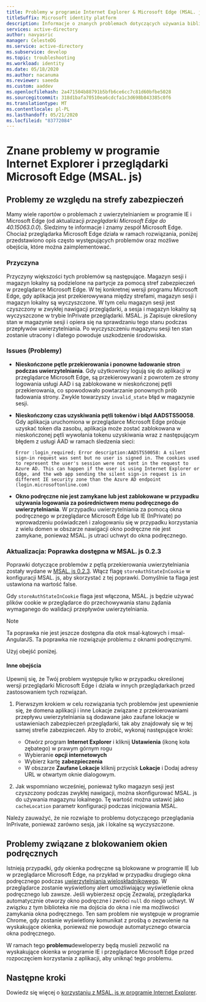 ```yaml
---
title: Problemy w programie Internet Explorer & Microsoft Edge (MSAL. js) | Azure
titleSuffix: Microsoft identity platform
description: Informacje o znanych problemach dotyczących używania biblioteki uwierzytelniania firmy Microsoft dla języka JavaScript (MSAL. js) z przeglądarkami Internet Explorer i Microsoft Edge.
services: active-directory
author: navyasric
manager: CelesteDG
ms.service: active-directory
ms.subservice: develop
ms.topic: troubleshooting
ms.workload: identity
ms.date: 05/18/2020
ms.author: nacanuma
ms.reviewer: saeeda
ms.custom: aaddev
ms.openlocfilehash: 2a471504b88791b5bfb6ce6cc7c81d60bfbe5028
ms.sourcegitcommit: 318d1bafa70510ea6cdcfa1c3d698b843385c0f6
ms.translationtype: MT
ms.contentlocale: pl-PL
ms.lasthandoff: 05/21/2020
ms.locfileid: "83772084"
---
```

# <a name="known-issues-on-internet-explorer-and-microsoft-edge-browsers-msaljs"></a>Znane problemy w programie Internet Explorer i przeglądarki Microsoft Edge (MSAL. js)

## <a name="issues-due-to-security-zones"></a>Problemy ze względu na strefy zabezpieczeń
Mamy wiele raportów o problemach z uwierzytelnianiem w programie IE i Microsoft Edge (od aktualizacji *przeglądarki Microsoft Edge do 40.15063.0.0*). Śledzimy te informacje i znamy zespół Microsoft Edge. Chociaż przeglądarka Microsoft Edge działa w ramach rozwiązania, poniżej przedstawiono opis często występujących problemów oraz możliwe obejścia, które można zaimplementować.

### <a name="cause"></a>Przyczyna
Przyczyny większości tych problemów są następujące. Magazyn sesji i magazyn lokalny są podzielone na partycje za pomocą stref zabezpieczeń w przeglądarce Microsoft Edge. W tej konkretnej wersji programu Microsoft Edge, gdy aplikacja jest przekierowywana między strefami, magazyn sesji i magazyn lokalny są wyczyszczone. W tym celu magazyn sesji jest czyszczony w zwykłej nawigacji przeglądarki, a sesja i magazyn lokalny są wyczyszczone w trybie InPrivate przeglądarki. MSAL. js Zapisuje określony stan w magazynie sesji i opiera się na sprawdzaniu tego stanu podczas przepływów uwierzytelniania. Po wyczyszczeniu magazynu sesji ten stan zostanie utracony i dlatego powoduje uszkodzenie środowiska.

### <a name="issues"></a>Issues (Problemy)

- **Nieskończone pętle przekierowania i ponowne ładowanie stron podczas uwierzytelniania**. Gdy użytkownicy logują się do aplikacji w przeglądarce Microsoft Edge, są przekierowywani z powrotem ze strony logowania usługi AAD i są zablokowane w nieskończonej pętli przekierowania, co spowodowało powtarzanie ponownych prób ładowania strony. Zwykle towarzyszy `invalid_state` błąd w magazynie sesji.

- **Nieskończony czas uzyskiwania pętli tokenów i błąd AADSTS50058**. Gdy aplikacja uruchomiona w przeglądarce Microsoft Edge próbuje uzyskać token dla zasobu, aplikacja może zostać zablokowana w nieskończonej pętli wywołania tokenu uzyskiwania wraz z następującym błędem z usługi AAD w ramach śledzenia sieci:

    `Error :login_required; Error description:AADSTS50058: A silent sign-in request was sent but no user is signed in. The cookies used to represent the user's session were not sent in the request to Azure AD. This can happen if the user is using Internet Explorer or Edge, and the web app sending the silent sign-in request is in different IE security zone than the Azure AD endpoint (login.microsoftonline.com)`

- **Okno podręczne nie jest zamykane lub jest zablokowane w przypadku używania logowania za pośrednictwem menu podręcznego do uwierzytelniania**. W przypadku uwierzytelniania za pomocą okna podręcznego w przeglądarce Microsoft Edge lub IE (InPrivate) po wprowadzeniu poświadczeń i zalogowaniu się w przypadku korzystania z wielu domen w obszarze nawigacji okno podręczne nie jest zamykane, ponieważ MSAL. js utraci uchwyt do okna podręcznego.  

### <a name="update-fix-available-in-msaljs-023"></a>Aktualizacja: Poprawka dostępna w MSAL. js 0.2.3
Poprawki dotyczące problemów z pętlą przekierowania uwierzytelniania zostały wydane w [MSAL. js 0.2.3](https://github.com/AzureAD/microsoft-authentication-library-for-js/releases). Włącz flagę `storeAuthStateInCookie` w konfiguracji MSAL. js, aby skorzystać z tej poprawki. Domyślnie ta flaga jest ustawiona na wartość false.

Gdy `storeAuthStateInCookie` flaga jest włączona, MSAL. js będzie używać plików cookie w przeglądarce do przechowywania stanu żądania wymaganego do walidacji przepływów uwierzytelniania.

> [!NOTE]
> Ta poprawka nie jest jeszcze dostępna dla otok msal-kątowych i msal-AngularJS. Ta poprawka nie rozwiązuje problemu z oknami podręcznymi.

Użyj obejść poniżej.

#### <a name="other-workarounds"></a>Inne obejścia
Upewnij się, że Twój problem występuje tylko w przypadku określonej wersji przeglądarki Microsoft Edge i działa w innych przeglądarkach przed zastosowaniem tych rozwiązań.  
1. Pierwszym krokiem w celu rozwiązania tych problemów jest upewnienie się, że domena aplikacji i inne Lokacje związane z przekierowaniami przepływu uwierzytelniania są dodawane jako zaufane lokacje w ustawieniach zabezpieczeń przeglądarki, tak aby znajdowały się w tej samej strefie zabezpieczeń.
Aby to zrobić, wykonaj następujące kroki:
    - Otwórz program **Internet Explorer** i kliknij **Ustawienia** (ikonę koła zębatego) w prawym górnym rogu
    - Wybieranie **opcji internetowych**
    - Wybierz kartę **zabezpieczenia**
    - W obszarze **Zaufane Lokacje** kliknij przycisk **Lokacje** i Dodaj adresy URL w otwartym oknie dialogowym.

2. Jak wspomniano wcześniej, ponieważ tylko magazyn sesji jest czyszczony podczas zwykłej nawigacji, można skonfigurować MSAL. js do używania magazynu lokalnego. Tę wartość można ustawić jako `cacheLocation` parametr konfiguracji podczas inicjowania MSAL.

Należy zauważyć, że nie rozwiąże to problemu dotyczącego przeglądania InPrivate, ponieważ zarówno sesja, jak i lokalne są wyczyszczone.

## <a name="issues-due-to-popup-blockers"></a>Problemy związane z blokowaniem okien podręcznych

Istnieją przypadki, gdy okienka podręczne są blokowane w programie IE lub w przeglądarce Microsoft Edge, na przykład w przypadku drugiego okna podręcznego podczas [uwierzytelniania wieloskładnikowego](../authentication/concept-mfa-howitworks.md). W przeglądarce zostanie wyświetlony alert umożliwiający wyświetlenie okna podręcznego lub zawsze. Jeśli wybierzesz opcję Zezwalaj, przeglądarka automatycznie otworzy okno podręczne i zwróci `null` do niego uchwyt. W związku z tym biblioteka nie ma dojścia do okna i nie ma możliwości zamykania okna podręcznego. Ten sam problem nie występuje w programie Chrome, gdy zostanie wyświetlony komunikat z prośbą o zezwolenie na wyskakujące okienka, ponieważ nie powoduje automatycznego otwarcia okna podręcznego.

W ramach tego **problemu**deweloperzy będą musieli zezwolić na wyskakujące okienka w programie IE i przeglądarce Microsoft Edge przed rozpoczęciem korzystania z aplikacji, aby uniknąć tego problemu.

## <a name="next-steps"></a>Następne kroki
Dowiedz się więcej o [korzystaniu z MSAL. js w programie Internet Explorer](msal-js-use-ie-browser.md).
